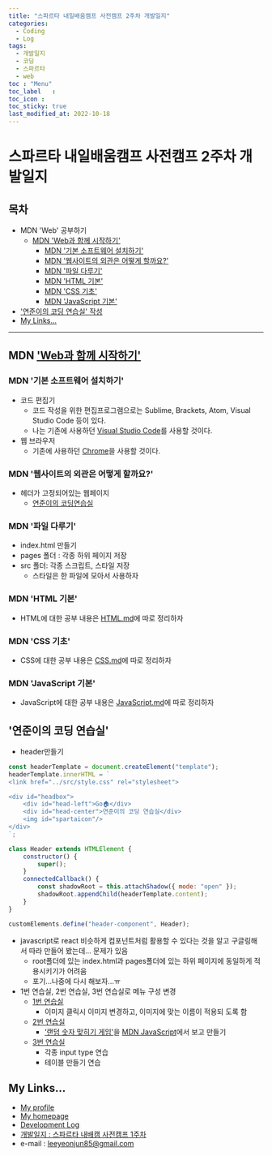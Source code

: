 ```yaml
---
title: "스파르타 내일배움캠프 사전캠프 2주차 개발일지"
categories:
  - Coding
  - Log
tags:
  - 개발일지
  - 코딩
  - 스파르타
  - web
toc	: "Menu"
toc_label	:
toc_icon :
toc_sticky: true
last_modified_at: 2022-10-18
---
```



# 스파르타 내일배움캠프 사전캠프 2주차 개발일지

## 목차
- MDN 'Web' 공부하기
  - [MDN 'Web과 함께 시작하기'](#mdn-web과-함께-시작하기)
    - [MDN '기본 소프트웨어 설치하기'](#mdn-기본-소프트웨어-설치하기)
    - [MDN '웹사이트의 외관은 어떻게 할까요?'](#mdn-웹사이트의-외관은-어떻게-할까요)
    - [MDN '파일 다루기'](#mdn-파일-다루기)
    - [MDN 'HTML 기본'](#mdn-html-기본)
    - [MDN 'CSS 기초'](#mdn-css-기초)
    - [MDN 'JavaScript 기본'](#mdn-javascript-기본)
- ['연준이의 코딩 연습실' 작성](#연준이의-코딩-연습실)
- [My Links...](#my-links)
___
## MDN ['Web과 함께 시작하기']((https://developer.mozilla.org/ko/docs/Learn/Getting_started_with_the_web))

### MDN '기본 소프트웨어 설치하기'
- 코드 편집기
  - 코드 작성을 위한 편집프로그램으로는 Sublime, Brackets, Atom, Visual Studio Code 등이 있다.
  - 나는 기존에 사용하던 [Visual Studio Code](https://code.visualstudio.com/)를 사용할 것이다.
- 웹 브라우저
    - 기존에 사용하던 [Chrome](https://www.google.com/chrome/)을 사용할 것이다.

### MDN '웹사이트의 외관은 어떻게 할까요?'
- 헤더가 고정되어있는 웹페이지
  - [연준이의 코딩연습실](https://leeyeonjun85.github.io/home/)

### MDN '파일 다루기'
- index.html 만들기
- pages 폴더 : 각종 하위 페이지 저장
- src 폴더: 각종 스크립트, 스타일 저장
  - 스타일은 한 파일에 모아서 사용하자

### MDN 'HTML 기본'
- HTML에 대한 공부 내용은 [HTML.md](../HTML.md)에 따로 정리하자

### MDN 'CSS 기초'
- CSS에 대한 공부 내용은 [CSS.md](../CSS.md)에 따로 정리하자

### MDN 'JavaScript 기본'
- JavaScript에 대한 공부 내용은 [JavaScript.md](../JavaScript.md)에 따로 정리하자

## '연준이의 코딩 연습실'
- header만들기
```js
const headerTemplate = document.createElement("template");
headerTemplate.innerHTML = `
<link href="../src/style.css" rel="stylesheet">

<div id="headbox">
	<div id="head-left">Go🏠</div>
	<div id="head-center">연준이의 코딩 연습실</div>
	<img id="spartaicon"/>
</div>
`;

class Header extends HTMLElement {
	constructor() {
		super();
	}
	connectedCallback() {
		const shadowRoot = this.attachShadow({ mode: "open" });
		shadowRoot.appendChild(headerTemplate.content);
	}
}

customElements.define("header-component", Header);
```
- javascript로 react 비슷하게 컴포넌트처럼 활용할 수 있다는 것을 알고 구글링해서 따라 만들어 봤는데... 문제가 있음
  - root폴더에 있는 index.html과 pages폴더에 있는 하위 페이지에 동일하게 적용시키기가 어려움
  - 포기...나중에 다시 해보자...ㅠ
- 1번 연습실, 2번 연습실, 3번 연습실로 메뉴 구성 변경
  - [1번 연습실](https://leeyeonjun85.github.io/home/pages/mdm%20prac.html)
    - 이미지 클릭시 이미지 변경하고, 이미지에 맞는 이름이 적용되 도록 함
  - [2번 연습실](https://leeyeonjun85.github.io/home/pages/number_guess_game.html)
    - ['랜덤 숫자 맞히기 게임'](https://leeyeonjun85.github.io/home/pages/number_guess_game.html)을 [MDN JavaScript](https://developer.mozilla.org/ko/docs/Learn/JavaScript/First_steps/A_first_splash)에서 보고 만들기
  - [3번 연습실](https://leeyeonjun85.github.io/home/pages/test_page.html)
    - 각종 input type 연습
    - 테이블 만들기 연습


## My Links...
- [My profile](https://github.com/leeyeonjun85)
- [My homepage](https://leeyeonjun85.github.io/home/)
- [Development Log](https://github.com/leeyeonjun85/leeyeonjun85/blob/main/markdownbox/Development%20Log.md)
- [개발일지 : 스파르타 내배캠 사전캠프 1주차](https://github.com/leeyeonjun85/home/blob/main/mdpages/Sparta%20Tomorrow%20Camp/Ready1.md)
- e-mail : leeyeonjun85@gmail.com